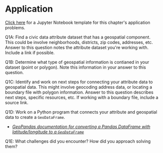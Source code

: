 # Application

[Click here](https://colab.research.google.com/drive/1vYSi18sXN626pFbT7GlHU7TXZLdOtxVJ?usp=sharing) for a Jupyter Notebook template for this chapter's application problems.

Q1A: Find a civic data attribute dataset that has a geospatial component. This could be involve neighborhoods, districts, zip codes, addresses, etc. Answer to this question notes the attribute dataset you're working with. Include a link if possible.

Q1B: Determine what type of geospatial information is contianed in your dataset (point or polygon). Note this information in your answer to this question.

Q1C: Identify and work on next steps for connecting your attribute data to geospatial data. This might involve geocoding address data, or locating a boundary file with polygon information. Answer to this question describes next steps, specific resources, etc. If working with a boundary file, include a source link.

Q1D: Work on a Python program that connects your attribute and geospatial data to create a `GeoDataFrame`. 
- *[GeoPandas documentation for converting a Pandas DataFrame with latitude/longitude to a `GeoDataFrame`](https://geopandas.org/en/stable/gallery/create_geopandas_from_pandas.html)*

Q1E: What challenges did you encounter? How did you approach solving them?